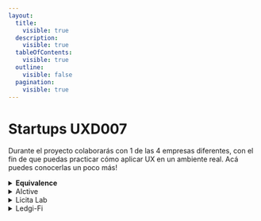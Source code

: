 ```yaml
---
layout:
  title:
    visible: true
  description:
    visible: true
  tableOfContents:
    visible: true
  outline:
    visible: false
  pagination:
    visible: true
---
```


# Startups UXD007

Durante el proyecto colaborarás con 1 de las 4 empresas diferentes, con el fin de que puedas practicar cómo aplicar UX en un ambiente real. Acá puedes conocerlas un poco más!

<details>

<summary><strong>Equivalence</strong></summary>

Es una startup para migrantes que permitirá dar una validez laboral similar del país de origen al país de migración. Primera iteración: migrantes cualificados. La migración existe y seguirá existiendo, pero no hay información ni referencia de esas posiciones laborales. Usuarios abierto, el encaje será con Portugal. Chile, Argentina, Brasil, África.

### Reto

Diseñar el perfil del usuario de Equivalence.\
Recursos:

* Link al [pitch](https://youtu.be/Vgc8QRlqVLU) →
* Link al [Brief del proyecto](https://docs.google.com/document/d/1h\_NRFjfFm3xftg0j-S7HL3oNbHLmw\_yCDS6\_qThuMVI/edit#heading=h.ei1cbc2x5xgj) →
* Link a la [carpeta de la empresa](https://drive.google.com/drive/folders/1kddnYA56O9OWnnYZzPtKEj-8z9DgwzMu) →

### Squad

<mark style="background-color:green;">**Equipos por squad: 2**</mark>

**Product Owner:** Anabell Mora - CEO de Equivalence\
Es ex trabajadora de Laboratoria, ahora es emprendedora. Tiene todo el mindset de agile classroom 💛🔥

**Coach designada:** Fio Alvitez

### Aspectos a considerar

👉 Es un negocio que está en fase de MVP y podrían haber definiciones del producto digital que tengan que apoyar a definir.

👉 La PO se encuentra en Portugal, considerar la diferencia horaria para weeklies y mensajes. Con respecto a Chile tiene 3horas adelante, con Perú 5hrs y México 6hrs.

</details>

<details>

<summary>AIctive</summary>

Usar la AI y tecnología para transformar la forma en que se realiza la rehabilitación en la actualidad. Los clientes son los fisioterapeutas de clínicas, los usuarios personas que están en proceso de recuperación muscular.

### Reto

Rediseñar parte de los flujos de la App de BeHealth según las necesidades o dolores encontrados en los usuarios (pacientes) para fomentar su retención y uso de la App.\
Recursos:

* Link al [pitch](https://www.loom.com/share/f4491a42890c4d33b9a713e011a3ee6f?sid=8bdfaa62-87f6-490a-ab70-9fae91080712) →
* Link al [Brief del proyecto](https://docs.google.com/document/d/1U1tGHZjZqQJTikj5FxDfN9snN5ECmhyzoFSW0DobLM0/edit) →
* Link a la [carpeta de la empresa](https://drive.google.com/drive/folders/1Am5IV5d\_e\_CsWkXk-3tA0Nraos\_k4BK1) →

### Squad

<mark style="background-color:green;">**Equipos por squad: 2**</mark>

**Product Owner:** Macarena Appiani - Product Owner de AIctive\
Es quien lidera el diseño y desarrollo de la web y app de AIctive y muy emocionada en comenzar este proceso. Tiene mucha información de investigaciones previas en la startup 💛👩‍💻

**Coach designada:** Gloria Ortiz

### Aspectos a considerar

👉 La empresa es B2B2C, es una empresa (B-usiness) que da servicios a otra (B) y esta a su vez a sus usuarios (C-lientes). Entonces, los usuarios son personas que están en recuperación muscular de alguna clínica y pueden ser complejos de conseguir con facilidad, porque no son directos de AIctive. La empresa ya está reclutando, pero  si ustedes tienen contactos o amigos/familiares que están en recuperación muscular puedan mapearles para sumarles a la fase de investigación y validación.

👉 AIctive plantea un brief “abierto” para tomar los hallazgos de la etapa de investigación y con ello priorizar los flujos de rediseño de la app. En la etapa de priorización e ideación es importante considerar el feedback de coaches y PO.

</details>

<details>

<summary>Licita Lab</summary>

Software de gestión de licitaciones públicas que integra todas las herramientas para facilitar el trabajo de empresas proveedoras del Estado en Perú y Chile. Usa Data Science y Machine Learning para brindar a las más de 500 empresas lo necesario para concursar en licitaciones con los Estados de cada país.

### Reto

Diseño de la página del producto considerando el flujo de precios, stock y ofertas con filtros de la plataforma Convenio Marco para compra de productos por parte del Estado en app desktop\
Recursos:

* Link al [pitch](https://drive.google.com/file/d/10quIZaPRdwT4IzqvCLP7khDFWP3pMEkj/view?usp=drive\_link) →
* Link al [Brief del proyecto](https://docs.google.com/document/d/1uogQKOlvF\_kRnsHKa\_-HbAMt\_lrDpbQ\_QA2EO0akT78/edit) →
* Link a la [carpeta de la empresa](https://drive.google.com/drive/folders/1\_0zJLyTmOwcpwgeEcADS9eNMqTd4-U7\_) →

### Squad

<mark style="background-color:green;">**Equipos por squad: 2**</mark>

**Product Owner:** Camila Maira - Desarrolladora web de Licita LAB\
Es egresada del bootcamp de desarrollo de Laboratoria, conoce y está muy animada con volver a Laboratoria como Product Owner 💛💪🏼

**Coach designada:** Fio Alvitez

### Aspectos a considerar

👉 El entendimiento del negocio puede tomar un poco más por la cantidad de información, la sugerencia es que puedan revisar toda la información más de una vez y tal vez la primera semana abrir mínimo 2 espacios con la PO para que les quede clarísimo de qué va el reto.

</details>

<details>

<summary>Ledgi-Fi</summary>

Plataforma para invertir, dar seguimiento y compartir su portafolio y calcular ganancias para cumplir con los impuestos. Esta herramienta permite a los usuarios organizar, rastrear y planificar sus inversiones en criptomonedas, acciones, ETFs y fondos mutuos facilitando así la declaración de impuestos y el rastreo de todo su portafolio de inversiones.

### Reto

Diseño de un perfil personal de usuarios inversionistas que le permitan opciones para seleccionar qué datos desean compartir, como rendimientos de inversión, carteras actuales, y análisis de mercado. Como un perfil social para mostrar y a su vez ver de otros inversionistas\
Recursos:

* Link al [pitch](https://drive.google.com/file/d/1737LJG0-36T5tUc324MNc5ofzt8Ss6Ds/view?usp=drive\_link) →
* Link al [Brief del proyecto](https://docs.google.com/document/d/1KbwWORNkU9RU8ovsB3jFNZIm03-RQuGMoLTvQhASC98/edit) →
* Link a la [carpeta de la empresa](https://drive.google.com/drive/folders/1cWDJe3EEpVOOKeFbMaBldqWWY8-Jaqzy) →

### Squad

<mark style="background-color:green;">**Equipos por squad: 3**</mark>

**Product Owner:** Rodrigo Hernandez - Co-founder y CEO de Ledgi-Fi\
Es la segunda vez que su startup participa en el bootcamp de UXD de Laboratoria, conoce la dinámica y ve el valor agregado de sus puntos de vista 🎉💛

**Coach designada:** Gloria Ortiz

### Aspectos a considerar

👉 El reto principal es el perfil social, la empresa presentó un segundo reto “ideal” pero sabemos que como dice su nombre no es la prioridad. En caso vean posible diseñar este segundo reto, adelante.

</details>

